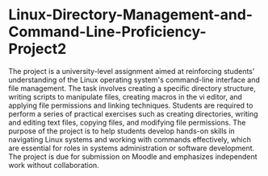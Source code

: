 # Linux-Directory-Management-and-Command-Line-Proficiency-Project2

The project is a university-level assignment aimed at reinforcing students' understanding of the Linux operating system's command-line interface and file management. The task involves creating a specific directory structure, writing scripts to manipulate files, creating macros in the vi editor, and applying file permissions and linking techniques. Students are required to perform a series of practical exercises such as creating directories, writing and editing text files, copying files, and modifying file permissions. The purpose of the project is to help students develop hands-on skills in navigating Linux systems and working with commands effectively, which are essential for roles in systems administration or software development. The project is due for submission on Moodle and emphasizes independent work without collaboration.
